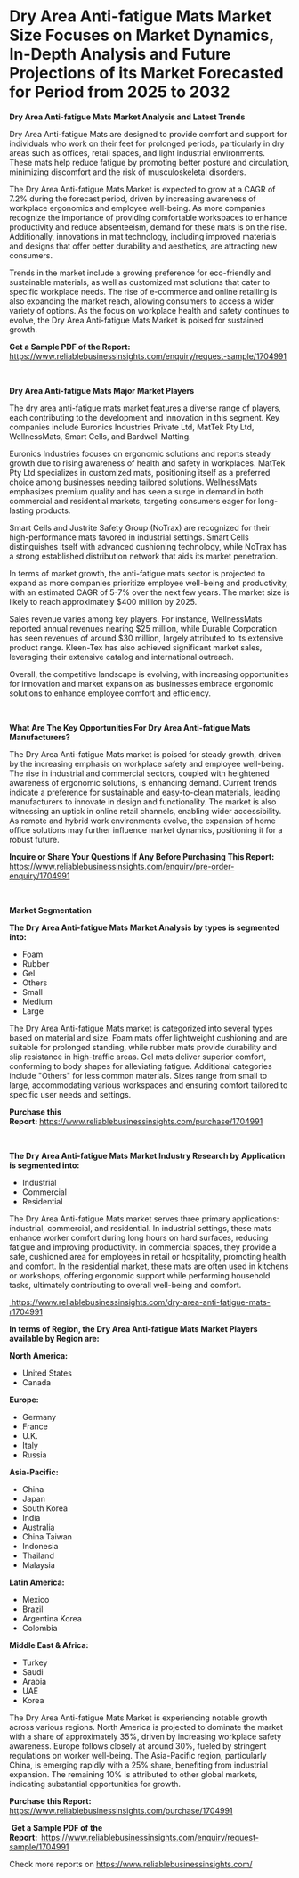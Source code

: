 <p><h1>Dry Area Anti-fatigue Mats Market Size Focuses on Market Dynamics, In-Depth Analysis and Future Projections of its Market Forecasted for Period from 2025 to 2032</h1></p><p><strong>Dry Area Anti-fatigue Mats Market Analysis and Latest Trends</strong></p>
<p><p>Dry Area Anti-fatigue Mats are designed to provide comfort and support for individuals who work on their feet for prolonged periods, particularly in dry areas such as offices, retail spaces, and light industrial environments. These mats help reduce fatigue by promoting better posture and circulation, minimizing discomfort and the risk of musculoskeletal disorders.</p><p>The Dry Area Anti-fatigue Mats Market is expected to grow at a CAGR of 7.2% during the forecast period, driven by increasing awareness of workplace ergonomics and employee well-being. As more companies recognize the importance of providing comfortable workspaces to enhance productivity and reduce absenteeism, demand for these mats is on the rise. Additionally, innovations in mat technology, including improved materials and designs that offer better durability and aesthetics, are attracting new consumers.</p><p>Trends in the market include a growing preference for eco-friendly and sustainable materials, as well as customized mat solutions that cater to specific workplace needs. The rise of e-commerce and online retailing is also expanding the market reach, allowing consumers to access a wider variety of options. As the focus on workplace health and safety continues to evolve, the Dry Area Anti-fatigue Mats Market is poised for sustained growth.</p></p>
<p><strong>Get a Sample PDF of the Report:&nbsp;</strong> <a href="https://www.reliablebusinessinsights.com/enquiry/request-sample/1704991?utm_campaign=1121&utm_medium=2&utm_source=Github&utm_content=ia&utm_term=09012025&utm_id=dry-area-anti-fatigue-mats">https://www.reliablebusinessinsights.com/enquiry/request-sample/1704991</a></p>
<p>&nbsp;</p>
<p><strong>Dry Area Anti-fatigue Mats Major Market Players</strong></p>
<p><p>The dry area anti-fatigue mats market features a diverse range of players, each contributing to the development and innovation in this segment. Key companies include Euronics Industries Private Ltd, MatTek Pty Ltd, WellnessMats, Smart Cells, and Bardwell Matting. </p><p>Euronics Industries focuses on ergonomic solutions and reports steady growth due to rising awareness of health and safety in workplaces. MatTek Pty Ltd specializes in customized mats, positioning itself as a preferred choice among businesses needing tailored solutions. WellnessMats emphasizes premium quality and has seen a surge in demand in both commercial and residential markets, targeting consumers eager for long-lasting products.</p><p>Smart Cells and Justrite Safety Group (NoTrax) are recognized for their high-performance mats favored in industrial settings. Smart Cells distinguishes itself with advanced cushioning technology, while NoTrax has a strong established distribution network that aids its market penetration. </p><p>In terms of market growth, the anti-fatigue mats sector is projected to expand as more companies prioritize employee well-being and productivity, with an estimated CAGR of 5-7% over the next few years. The market size is likely to reach approximately $400 million by 2025.</p><p>Sales revenue varies among key players. For instance, WellnessMats reported annual revenues nearing $25 million, while Durable Corporation has seen revenues of around $30 million, largely attributed to its extensive product range. Kleen-Tex has also achieved significant market sales, leveraging their extensive catalog and international outreach.</p><p>Overall, the competitive landscape is evolving, with increasing opportunities for innovation and market expansion as businesses embrace ergonomic solutions to enhance employee comfort and efficiency.</p></p>
<p>&nbsp;</p>
<p><strong>What Are The Key Opportunities For Dry Area Anti-fatigue Mats Manufacturers?</strong></p>
<p><p>The Dry Area Anti-fatigue Mats market is poised for steady growth, driven by the increasing emphasis on workplace safety and employee well-being. The rise in industrial and commercial sectors, coupled with heightened awareness of ergonomic solutions, is enhancing demand. Current trends indicate a preference for sustainable and easy-to-clean materials, leading manufacturers to innovate in design and functionality. The market is also witnessing an uptick in online retail channels, enabling wider accessibility. As remote and hybrid work environments evolve, the expansion of home office solutions may further influence market dynamics, positioning it for a robust future.</p></p>
<p><strong>Inquire or Share Your Questions If Any Before Purchasing This Report:</strong> <a href="https://www.reliablebusinessinsights.com/enquiry/pre-order-enquiry/1704991?utm_campaign=1121&utm_medium=2&utm_source=Github&utm_content=ia&utm_term=09012025&utm_id=dry-area-anti-fatigue-mats">https://www.reliablebusinessinsights.com/enquiry/pre-order-enquiry/1704991</a></p>
<p>&nbsp;</p>
<p><strong>Market Segmentation</strong></p>
<p><strong>The Dry Area Anti-fatigue Mats Market Analysis by types is segmented into:</strong></p>
<p><ul><li>Foam</li><li>Rubber</li><li>Gel</li><li>Others</li><li>Small</li><li>Medium</li><li>Large</li></ul></p>
<p><p>The Dry Area Anti-fatigue Mats market is categorized into several types based on material and size. Foam mats offer lightweight cushioning and are suitable for prolonged standing, while rubber mats provide durability and slip resistance in high-traffic areas. Gel mats deliver superior comfort, conforming to body shapes for alleviating fatigue. Additional categories include "Others" for less common materials. Sizes range from small to large, accommodating various workspaces and ensuring comfort tailored to specific user needs and settings.</p></p>
<p><strong>Purchase this Report:&nbsp;</strong><a href="https://www.reliablebusinessinsights.com/purchase/1704991?utm_campaign=1121&utm_medium=2&utm_source=Github&utm_content=ia&utm_term=09012025&utm_id=dry-area-anti-fatigue-mats">https://www.reliablebusinessinsights.com/purchase/1704991</a></p>
<p>&nbsp;</p>
<p><strong>The Dry Area Anti-fatigue Mats Market Industry Research by Application is segmented into:</strong></p>
<p><ul><li>Industrial</li><li>Commercial</li><li>Residential</li></ul></p>
<p><p>The Dry Area Anti-fatigue Mats market serves three primary applications: industrial, commercial, and residential. In industrial settings, these mats enhance worker comfort during long hours on hard surfaces, reducing fatigue and improving productivity. In commercial spaces, they provide a safe, cushioned area for employees in retail or hospitality, promoting health and comfort. In the residential market, these mats are often used in kitchens or workshops, offering ergonomic support while performing household tasks, ultimately contributing to overall well-being and comfort.</p></p>
<p><a href="https://www.reliablebusinessinsights.com/dry-area-anti-fatigue-mats-r1704991?utm_campaign=1121&utm_medium=2&utm_source=Github&utm_content=ia&utm_term=09012025&utm_id=dry-area-anti-fatigue-mats">&nbsp;https://www.reliablebusinessinsights.com/dry-area-anti-fatigue-mats-r1704991</a></p>
<p><strong>In terms of Region, the Dry Area Anti-fatigue Mats Market Players available by Region are:</strong></p>
<p>
    <p> <strong> North America: </strong>
        <ul>
            <li>United States</li>
            <li>Canada</li>
        </ul>
        </p> 
    <p> <strong> Europe: </strong>
        <ul>
            <li>Germany</li>
            <li>France</li>
            <li>U.K.</li>
            <li>Italy</li>
            <li>Russia</li>
        </ul>
        </p> 
    <p> <strong> Asia-Pacific: </strong>
        <ul>
            <li>China</li>
            <li>Japan</li>
            <li>South Korea</li>
            <li>India</li>
            <li>Australia</li>
            <li>China Taiwan</li>
            <li>Indonesia</li>
            <li>Thailand</li>
            <li>Malaysia</li>
        </ul>
        </p> 
    <p> <strong> Latin America: </strong>
        <ul>
            <li>Mexico</li>
            <li>Brazil</li>
            <li>Argentina Korea</li>
            <li>Colombia</li>
        </ul>
        </p> 
    <p> <strong> Middle East & Africa: </strong>
        <ul>
            <li>Turkey</li>
            <li>Saudi</li>
            <li>Arabia</li>
            <li>UAE</li>
            <li>Korea</li>
        </ul>
    </p>
    </p>
<p><p>The Dry Area Anti-fatigue Mats Market is experiencing notable growth across various regions. North America is projected to dominate the market with a share of approximately 35%, driven by increasing workplace safety awareness. Europe follows closely at around 30%, fueled by stringent regulations on worker well-being. The Asia-Pacific region, particularly China, is emerging rapidly with a 25% share, benefiting from industrial expansion. The remaining 10% is attributed to other global markets, indicating substantial opportunities for growth.</p></p>
<p><strong>Purchase this Report: </strong><a href="https://www.reliablebusinessinsights.com/purchase/1704991?utm_campaign=1121&utm_medium=2&utm_source=Github&utm_content=ia&utm_term=09012025&utm_id=dry-area-anti-fatigue-mats">https://www.reliablebusinessinsights.com/purchase/1704991</a></p>
<p>&nbsp;<strong>Get a Sample PDF of the Report:&nbsp;&nbsp;</strong><a href="https://www.reliablebusinessinsights.com/enquiry/request-sample/1704991?utm_campaign=1121&utm_medium=2&utm_source=Github&utm_content=ia&utm_term=09012025&utm_id=dry-area-anti-fatigue-mats">https://www.reliablebusinessinsights.com/enquiry/request-sample/1704991</a></p>
<p><strong></strong></p>
<p>Check more reports on <a href="https://www.reliablebusinessinsights.com/?utm_campaign=1121&utm_medium=2&utm_source=Github&utm_content=ia&utm_term=09012025&utm_id=dry-area-anti-fatigue-mats">https://www.reliablebusinessinsights.com/</a></p>